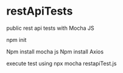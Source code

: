 # restApiTests
public rest api tests with Mocha JS


npm init 

Npm install mocha js 
Npm install Axios

execute test using npx mocha restapiTest.js
